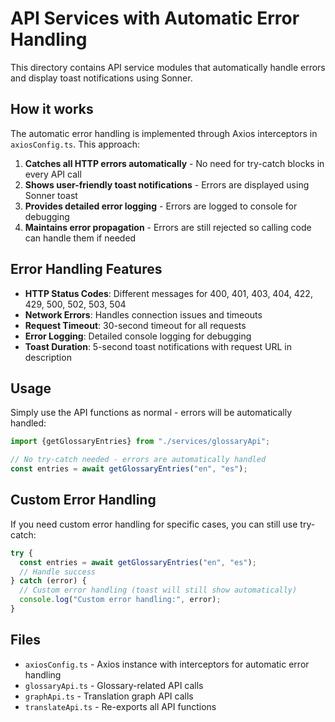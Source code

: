 # API Services with Automatic Error Handling

This directory contains API service modules that automatically handle errors and display toast notifications using Sonner.

## How it works

The automatic error handling is implemented through Axios interceptors in `axiosConfig.ts`. This approach:

1. **Catches all HTTP errors automatically** - No need for try-catch blocks in every API call
2. **Shows user-friendly toast notifications** - Errors are displayed using Sonner toast
3. **Provides detailed error logging** - Errors are logged to console for debugging
4. **Maintains error propagation** - Errors are still rejected so calling code can handle them if needed

## Error Handling Features

- **HTTP Status Codes**: Different messages for 400, 401, 403, 404, 422, 429, 500, 502, 503, 504
- **Network Errors**: Handles connection issues and timeouts
- **Request Timeout**: 30-second timeout for all requests
- **Error Logging**: Detailed console logging for debugging
- **Toast Duration**: 5-second toast notifications with request URL in description

## Usage

Simply use the API functions as normal - errors will be automatically handled:

```typescript
import {getGlossaryEntries} from "./services/glossaryApi";

// No try-catch needed - errors are automatically handled
const entries = await getGlossaryEntries("en", "es");
```

## Custom Error Handling

If you need custom error handling for specific cases, you can still use try-catch:

```typescript
try {
  const entries = await getGlossaryEntries("en", "es");
  // Handle success
} catch (error) {
  // Custom error handling (toast will still show automatically)
  console.log("Custom error handling:", error);
}
```

## Files

- `axiosConfig.ts` - Axios instance with interceptors for automatic error handling
- `glossaryApi.ts` - Glossary-related API calls
- `graphApi.ts` - Translation graph API calls
- `translateApi.ts` - Re-exports all API functions
